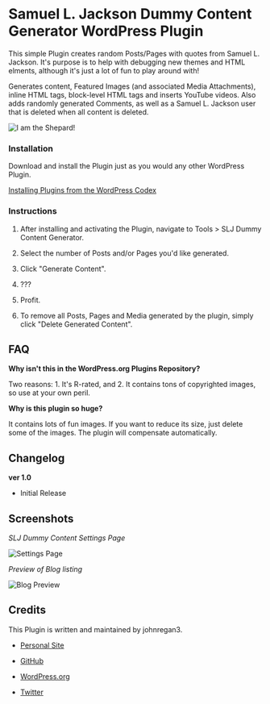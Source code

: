 # Samuel L. Jackson Dummy Content Generator WordPress Plugin

This simple Plugin creates random Posts/Pages with quotes from Samuel L. Jackson.  It's purpose is to help with debugging new themes and HTML elments, although it's just a lot of fun to play around with!

Generates content, Featured Images (and associated Media Attachments), inline HTML tags, block-level HTML tags and inserts YouTube videos.  Also adds randomly generated Comments, as well as a Samuel L. Jackson user that is deleted when all content is deleted.

![I am the Shepard!](https://raw.github.com/johnregan3/slj-dummy-content/master/assets/header.jpg)

### Installation

Download and install the Plugin just as you would any other WordPress Plugin.

[Installing Plugins from the WordPress Codex](http://codex.wordpress.org/Managing_Plugins#Installing_Plugins "WordPress Codex: Installing Plugins")

### Instructions

1. After installing and activating the Plugin, navigate to Tools > SLJ Dummy Content Generator.

1. Select the number of Posts and/or Pages you'd like generated.

1. Click "Generate Content".

1. ???

1. Profit.

1. To remove all Posts, Pages and Media generated by the plugin, simply click "Delete Generated Content".

## FAQ

**Why isn't this in the WordPress.org Plugins Repository?**

Two reasons:  1. It's R-rated, and 2. It contains tons of copyrighted images, so use at your own peril.

**Why is this plugin so huge?**

It contains lots of fun images.  If you want to reduce its size, just delete some of the images.  The plugin will compensate automatically.

## Changelog

**ver 1.0**

* Initial Release

## Screenshots

_SLJ Dummy Content Settings Page_

![Settings Page](https://raw.github.com/johnregan3/slj-dummy-content/master/assets/screenshot-1.jpg)

_Preview of Blog listing_

![Blog Preview](https://raw.github.com/johnregan3/slj-dummy-content/master/assets/screenshot-2.png)

## Credits

This Plugin is written and maintained by johnregan3.

* [Personal Site](http://johnregan3.com)

* [GitHub](https://github.com/johnregan3)

* [WordPress.org](http://profiles.wordpress.org/johnregan3)

* [Twitter](https://twitter.com/johnregan3)





